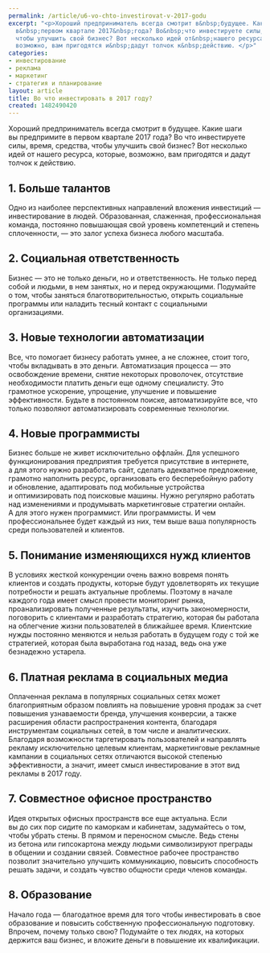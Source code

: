 ```yaml
---
permalink: /article/u6-vo-chto-investirovat-v-2017-godu
excerpt: "<p>Хороший предприниматель всегда смотрит в&nbsp;будущее. Какие шаги вы&nbsp;предпримите
  в&nbsp;первом квартале 2017&nbsp;года? Во&nbsp;что инвестируете силы, время, средства,
  чтобы улучшить свой бизнес? Вот несколько идей от&nbsp;нашего ресурса, которые,
  возможно, вам пригодятся и&nbsp;дадут толчок к&nbsp;действию. </p>"
categories:
- инвестирование
- реклама
- маркетинг
- стратегия и планирование
layout: article
title: Во что инвестировать в 2017 году?
created: 1482490420
---
```

<p>Хороший предприниматель всегда смотрит в&nbsp;будущее. Какие шаги вы&nbsp;предпримите в&nbsp;первом квартале 2017&nbsp;года? Во&nbsp;что инвестируете силы, время, средства, чтобы улучшить свой бизнес? Вот несколько идей от&nbsp;нашего ресурса, которые, возможно, вам пригодятся и&nbsp;дадут толчок к&nbsp;действию. </p>
<h2>1. Больше талантов</h2>
<p>Одно из&nbsp;наиболее перспективных направлений вложения инвестиций&nbsp;— инвестирование в&nbsp;людей. Образованная, слаженная, профессиональная команда, постоянно повышающая свой уровень компетенций и&nbsp;степень сплоченности,&nbsp;— это залог успеха бизнеса любого масштаба.</p>
<h2>2. Социальная ответственность</h2>
<p>Бизнес&nbsp;— это не&nbsp;только деньги, но&nbsp;и&nbsp;ответственность. Не&nbsp;только перед собой и&nbsp;людьми, в&nbsp;нем занятых, но&nbsp;и&nbsp;перед окружающими. Подумайте о&nbsp;том, чтобы заняться благотворительностью, открыть социальные программы или наладить тесный контакт с&nbsp;социальными организациями. </p>
<h2>3. Новые технологии автоматизации</h2>
<p>Все, что помогает бизнесу работать умнее, а&nbsp;не&nbsp;сложнее, стоит того, чтобы вкладывать в&nbsp;это деньги. Автоматизация процесса&nbsp;— это освобождение времени, снятие некоторых проволочек, отсутствие необходимости платить деньги еще одному специалисту. Это грамотное ускорение, упрощение, улучшение и&nbsp;повышение эффективности. Будьте в&nbsp;постоянном поиске, автоматизируйте все, что только позволяют автоматизировать современные технологии.</p>
<h2>4. Новые программисты</h2>
<p>Бизнес больше не&nbsp;живет исключительно оффлайн. Для успешного функционирования предприятия требуется присутствие в&nbsp;интернете, а&nbsp;для этого нужно разработать сайт, сделать адекватное предложение, грамотно наполнить ресурс, организовать его бесперебойную работу и&nbsp;обновление, адаптировать под мобильные устройства и&nbsp;оптимизировать под поисковые машины. Нужно регулярно работать над изменениями и&nbsp;продумывать маркетинговые стратегии онлайн. А&nbsp;для этого нужен программист. Или программисты. И&nbsp;чем профессиональнее будет каждый из&nbsp;них, тем выше ваша популярность среди пользователей и&nbsp;клиентов.</p>
<h2>5. Понимание изменяющихся нужд клиентов</h2>
<p>В&nbsp;условиях жесткой конкуренции очень важно вовремя понять клиентов и&nbsp;создать продукты, которые будут удовлетворять их&nbsp;текущие потребности и&nbsp;решать актуальные проблемы. Поэтому в&nbsp;начале каждого года имеет смысл провести мониторинг рынка, проанализировать полученные результаты, изучить закономерности, поговорить с&nbsp;клиентами и&nbsp;разработать стратегию, которая&nbsp;бы работала на&nbsp;облегчение жизни пользователей в&nbsp;ближайшее время. Клиентские нужды постоянно меняются и&nbsp;нельзя работать в&nbsp;будущем году с&nbsp;той&nbsp;же стратегией, которая была выработана год назад, ведь она уже безнадежно устарела. </p>
<h2>6. Платная реклама в&nbsp;социальных медиа</h2>
<p>Оплаченная реклама в&nbsp;популярных социальных сетях может благоприятным образом повлиять на&nbsp;повышение уровня продаж за&nbsp;счет повышения узнаваемости бренда, улучшения конверсии, а&nbsp;также расширения области распространения контента, благодаря инструментам социальных сетей, в&nbsp;том числе и&nbsp;аналитических. Благодаря возможности таргетировать пользователей и&nbsp;направлять рекламу исключительно целевым клиентам, маркетинговые рекламные кампании в&nbsp;социальных сетях отличаются высокой степенью эффективности, а&nbsp;значит, имеет смысл инвестирование в&nbsp;этот вид рекламы в&nbsp;2017&nbsp;году.</p>
<h2>7. Совместное офисное пространство</h2>
<p>Идея открытых офисных пространств все еще актуальна. Если вы&nbsp;до&nbsp;сих пор сидите по&nbsp;каморкам и&nbsp;кабинетам, задумайтесь о&nbsp;том, чтобы убрать стены. В&nbsp;прямом и&nbsp;переносном смысле. Ведь стены из&nbsp;бетона или гипсокартона между людьми символизируют преграды в&nbsp;общении и&nbsp;создании связей. Совместное рабочее пространство позволит значительно улучшить коммуникацию, повысить способность решать задачи, и&nbsp;создать чувство общности среди членов команды.</p>
<h2>8. Образование</h2>
<p>Начало года&nbsp;— благодатное время для того чтобы инвестировать в&nbsp;свое образование и&nbsp;повысить собственную профессиональную подготовку. Впрочем, почему только свою? Подумайте о&nbsp;тех людях, на&nbsp;которых держится ваш бизнес, и&nbsp;вложите деньги в&nbsp;повышение их&nbsp;квалификации.</p>
